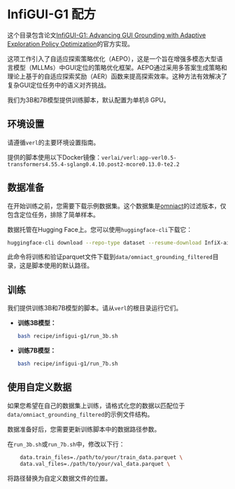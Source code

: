# InfiGUI-G1 配方

这个目录包含论文[InfiGUI-G1: Advancing GUI Grounding with Adaptive Exploration Policy Optimization](https://arxiv.org/abs/2508.05731)的官方实现。

这项工作引入了自适应探索策略优化（AEPO），这是一个旨在增强多模态大型语言模型（MLLMs）中GUI定位的策略优化框架。AEPO通过采用多答案生成策略和理论上基于的自适应探索奖励（AER）函数来提高探索效率。这种方法有效解决了复杂GUI定位任务中的语义对齐挑战。

我们为3B和7B模型提供训练脚本，默认配置为单机8 GPU。

## 环境设置

请遵循`verl`的主要环境设置指南。

提供的脚本使用以下Docker镜像：`verlai/verl:app-verl0.5-transformers4.55.4-sglang0.4.10.post2-mcore0.13.0-te2.2`

## 数据准备

在开始训练之前，您需要下载示例数据集。这个数据集是[omniact](https://huggingface.co/datasets/Writer/omniact)的过滤版本，仅包含定位任务，排除了简单样本。

数据托管在Hugging Face上。您可以使用`huggingface-cli`下载它：

```bash
huggingface-cli download --repo-type dataset --resume-download InfiX-ai/omniact_grounding_filtered --local-dir data/omniact_grounding_filtered
```

此命令将训练和验证parquet文件下载到`data/omniact_grounding_filtered`目录，这是脚本使用的默认路径。

## 训练

我们提供训练3B和7B模型的脚本。请从`verl`的根目录运行它们。

-   **训练3B模型：**

    ```bash
    bash recipe/infigui-g1/run_3b.sh
    ```

-   **训练7B模型：**

    ```bash
    bash recipe/infigui-g1/run_7b.sh
    ```

## 使用自定义数据

如果您希望在自己的数据集上训练，请格式化您的数据以匹配位于`data/omniact_grounding_filtered`的示例文件结构。

数据准备好后，您需要更新训练脚本中的数据路径参数。

在`run_3b.sh`或`run_7b.sh`中，修改以下行：

```bash
    data.train_files=./path/to/your/train_data.parquet \
    data.val_files=./path/to/your/val_data.parquet \
```

将路径替换为自定义数据文件的位置。